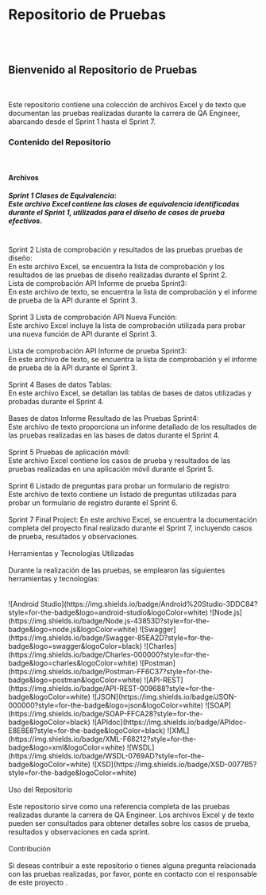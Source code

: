 # **Repositorio de Pruebas**
<br>
<br>

## **Bienvenido al Repositorio de Pruebas**
<br>

Este repositorio contiene una colección de archivos Excel y de texto que documentan las pruebas realizadas durante la carrera de QA Engineer, abarcando desde el Sprint 1 hasta el Sprint 7.
<br>

### **Contenido del Repositorio**
<br>

#### **Archivos**

##### **Sprint 1 Clases de Equivalencia:** <br>Este archivo Excel contiene las clases de equivalencia identificadas durante el Sprint 1, utilizadas para el diseño de casos de prueba efectivos.
<br>
Sprint 2 Lista de comprobación y resultados de las pruebas pruebas de diseño: <br>En este archivo Excel, se encuentra la lista de comprobación y los resultados de las pruebas de diseño realizadas durante el Sprint 2.
<br>
Lista de comprobación API Informe de prueba Sprint3: <br>En este archivo de texto, se encuentra la lista de comprobación y el informe de prueba de la API durante el Sprint 3.
<br>
<br>
Sprint 3 Lista de comprobación API Nueva Función: <br>Este archivo Excel incluye la lista de comprobación utilizada para probar una nueva función de API durante el Sprint 3.
<br>
<br>
Lista de comprobación API Informe de prueba Sprint3: <br>En este archivo de texto, se encuentra la lista de comprobación y el informe de prueba de la API durante el Sprint 3.
<br>
<br>
Sprint 4 Bases de datos Tablas: <br>En este archivo Excel, se detallan las tablas de bases de datos utilizadas y probadas durante el Sprint 4.
<br>
<br>
Bases de datos Informe Resultado de las Pruebas Sprint4: <br>Este archivo de texto proporciona un informe detallado de los resultados de las pruebas realizadas en las bases de datos durante el Sprint 4.
<br>
<br>
Sprint 5 Pruebas de aplicación móvíl: <br>Este archivo Excel contiene los casos de prueba y resultados de las pruebas realizadas en una aplicación móvil durante el Sprint 5.
<br>
<br>
Sprint 6 Listado de preguntas para probar un formulario de registro: <br>Este archivo de texto contiene un listado de preguntas utilizadas para probar un formulario de registro durante el Sprint 6.
<br>
<br>
Sprint 7 Final Project: En este archivo Excel, se encuentra la documentación completa del proyecto final realizado durante el Sprint 7, incluyendo casos de prueba, resultados y observaciones.
<br>
<br>
Herramientas y Tecnologías Utilizadas
<br>
<br>
Durante la realización de las pruebas, se emplearon las siguientes herramientas y tecnologías:
<br>
<br>
<br>
![Android Studio](https://img.shields.io/badge/Android%20Studio-3DDC84?style=for-the-badge&logo=android-studio&logoColor=white)
![Node.js](https://img.shields.io/badge/Node.js-43853D?style=for-the-badge&logo=node.js&logoColor=white)
![Swagger](https://img.shields.io/badge/Swagger-85EA2D?style=for-the-badge&logo=swagger&logoColor=black)
![Charles](https://img.shields.io/badge/Charles-000000?style=for-the-badge&logo=charles&logoColor=white)
![Postman](https://img.shields.io/badge/Postman-FF6C37?style=for-the-badge&logo=postman&logoColor=white)
![API-REST](https://img.shields.io/badge/API-REST-009688?style=for-the-badge&logoColor=white)
![JSON](https://img.shields.io/badge/JSON-000000?style=for-the-badge&logo=json&logoColor=white)
![SOAP](https://img.shields.io/badge/SOAP-FFCA28?style=for-the-badge&logoColor=black)
![APIdoc](https://img.shields.io/badge/APIdoc-E8E8E8?style=for-the-badge&logoColor=black)
![XML](https://img.shields.io/badge/XML-F68212?style=for-the-badge&logo=xml&logoColor=white)
![WSDL](https://img.shields.io/badge/WSDL-0769AD?style=for-the-badge&logoColor=white)
![XSD](https://img.shields.io/badge/XSD-0077B5?style=for-the-badge&logoColor=white)
<br>
<br>
Uso del Repositorio
<br>
<br>
Este repositorio sirve como una referencia completa de las pruebas realizadas durante la carrera de QA Engineer. Los archivos Excel y de texto pueden ser consultados para obtener detalles sobre los casos de prueba, resultados y observaciones en cada sprint.
<br>
<br>
Contribución
<br>
<br>
Si deseas contribuir a este repositorio o tienes alguna pregunta relacionada con las pruebas realizadas, por favor, ponte en contacto con el responsable de este proyecto .


